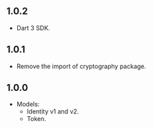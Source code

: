 ## 1.0.2

- Dart 3 SDK.

## 1.0.1

- Remove the import of cryptography package.

## 1.0.0

- Models:
  - Identity v1 and v2.
  - Token.
